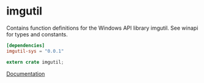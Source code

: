 # imgutil #
Contains function definitions for the Windows API library imgutil. See winapi for types and constants.

```toml
[dependencies]
imgutil-sys = "0.0.1"
```

```rust
extern crate imgutil;
```

[Documentation](https://retep998.github.io/doc/winapi/imgutil/)
